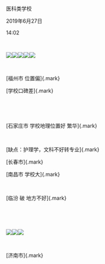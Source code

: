 医科类学校

2019年6月27日

14:02

 

![](019_医科类学校_000.png)![](019_医科类学校_001.png)![](019_医科类学校_002.png)![](019_医科类学校_003.png)![](019_医科类学校_004.png)

 

[福州市 位置偏]{.mark}

[学校口碑差]{.mark}

 

 

[石家庄市 学校地理位置好 繁华]{.mark}

 

[缺点：护理学，文科不好转专业]{.mark}

[长春市]{.mark}

[南昌市 学校大]{.mark}

 

[临汾 破 地方不好]{.mark}

 

 

![](019_医科类学校_005.png)![](019_医科类学校_006.png)![](019_医科类学校_007.png)

 

[济南市]{.mark}
